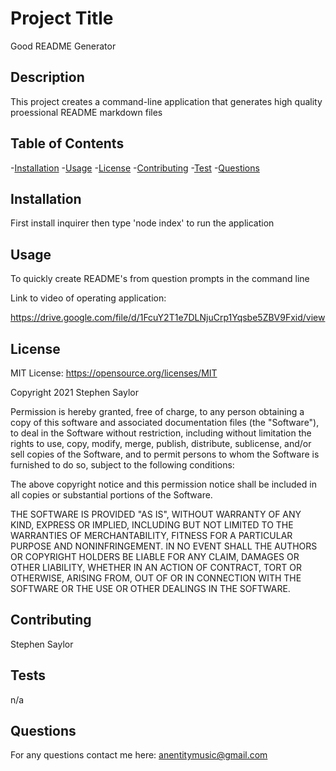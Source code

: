 # Project Title 
Good README Generator

## Description  
This project creates a command-line application that generates high quality proessional README markdown files 

## Table of Contents
-[Installation](#installation)
-[Usage](#usage)
-[License](#license)
-[Contributing](#contributing)
-[Test](#test)
-[Questions](#questions)

## Installation
First install inquirer then type 'node index' to run the application

## Usage
To quickly create README's from question prompts in the command line

Link to video of operating application:

https://drive.google.com/file/d/1FcuY2T1e7DLNjuCrp1Yqsbe5ZBV9Fxid/view

## License
MIT License: https://opensource.org/licenses/MIT

Copyright 2021 Stephen Saylor

Permission is hereby granted, free of charge, to any person obtaining a copy of this software and associated documentation files (the "Software"), to deal in the Software without restriction, including without limitation the rights to use, copy, modify, merge, publish, distribute, sublicense, and/or sell copies of the Software, and to permit persons to whom the Software is furnished to do so, subject to the following conditions:

The above copyright notice and this permission notice shall be included in all copies or substantial portions of the Software.

THE SOFTWARE IS PROVIDED "AS IS", WITHOUT WARRANTY OF ANY KIND, EXPRESS OR IMPLIED, INCLUDING BUT NOT LIMITED TO THE WARRANTIES OF MERCHANTABILITY, FITNESS FOR A PARTICULAR PURPOSE AND NONINFRINGEMENT. IN NO EVENT SHALL THE AUTHORS OR COPYRIGHT HOLDERS BE LIABLE FOR ANY CLAIM, DAMAGES OR OTHER LIABILITY, WHETHER IN AN ACTION OF CONTRACT, TORT OR OTHERWISE, ARISING FROM, OUT OF OR IN CONNECTION WITH THE SOFTWARE OR THE USE OR OTHER DEALINGS IN THE SOFTWARE.



## Contributing
Stephen Saylor

## Tests
n/a

## Questions
For any questions contact me here: anentitymusic@gmail.com